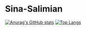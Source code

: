 # Sina-Salimian
[![Anurag's GitHub stats](https://github-readme-stats.vercel.app/api?username=salsina&theme=calm&hide=prs&count_private=true&include_all_commits=true)](https://github.com/anuraghazra/github-readme-stats) 
[![Top Langs](https://github-readme-stats.vercel.app/api/top-langs/?username=salsina&layout=compact&langs_count=9&hide=css,html,jupyter%20notebook,tex&theme=calm)](https://github.com/anuraghazra/github-readme-stats)
